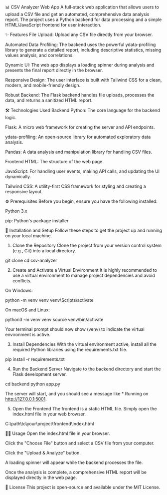 📊 CSV Analyzer Web App
A full-stack web application that allows users to upload a CSV file and get an automated, comprehensive data analysis report. The project uses a Python backend for data processing and a simple HTML/JavaScript frontend for user interaction.

✨ Features
File Upload: Upload any CSV file directly from your browser.

Automated Data Profiling: The backend uses the powerful ydata-profiling library to generate a detailed report, including descriptive statistics, missing values analysis, and correlations.

Dynamic UI: The web app displays a loading spinner during analysis and presents the final report directly in the browser.

Responsive Design: The user interface is built with Tailwind CSS for a clean, modern, and mobile-friendly design.

Robust Backend: The Flask backend handles file uploads, processes the data, and returns a sanitized HTML report.

🛠️ Technologies Used
Backend
Python: The core language for the backend logic.

Flask: A micro web framework for creating the server and API endpoints.

ydata-profiling: An open-source library for automated exploratory data analysis.

Pandas: A data analysis and manipulation library for handling CSV files.

Frontend
HTML: The structure of the web page.

JavaScript: For handling user events, making API calls, and updating the UI dynamically.

Tailwind CSS: A utility-first CSS framework for styling and creating a responsive layout.

⚙️ Prerequisites
Before you begin, ensure you have the following installed:

Python 3.x

pip: Python's package installer

🚀 Installation and Setup
Follow these steps to get the project up and running on your local machine.

1. Clone the Repository
Clone the project from your version control system (e.g., Git) into a local directory.

git clone <your-repository-url>
cd csv-analyzer

2. Create and Activate a Virtual Environment
It is highly recommended to use a virtual environment to manage project dependencies and avoid conflicts.

On Windows:

python -m venv venv
venv\Scripts\activate

On macOS and Linux:

python3 -m venv venv
source venv/bin/activate

Your terminal prompt should now show (venv) to indicate the virtual environment is active.

3. Install Dependencies
With the virtual environment active, install all the required Python libraries using the requirements.txt file.

pip install -r requirements.txt

4. Run the Backend Server
Navigate to the backend directory and start the Flask development server.

cd backend
python app.py

The server will start, and you should see a message like * Running on http://127.0.0.1:5001.

5. Open the Frontend
The frontend is a static HTML file. Simply open the index.html file in your web browser.

C:\path\to\your\project\frontend\index.html

👨‍💻 Usage
Open the index.html file in your browser.

Click the "Choose File" button and select a CSV file from your computer.

Click the "Upload & Analyze" button.

A loading spinner will appear while the backend processes the file.

Once the analysis is complete, a comprehensive HTML report will be displayed directly in the web page.

📜 License
This project is open-source and available under the MIT License.
